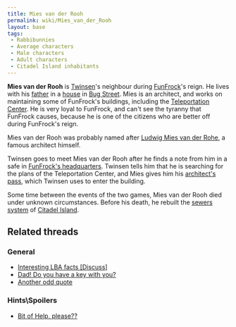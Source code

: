 ```yaml
---
title: Mies van der Rooh
permalink: wiki/Mies_van_der_Rooh
layout: base
tags:
 - Rabbibunnies
 - Average characters
 - Male characters
 - Adult characters
 - Citadel Island inhabitants
---
```


**Mies van der Rooh** is [Twinsen](Twinsen "wikilink")'s neighbour
during [FunFrock](FunFrock "wikilink")'s reign. He lives with his
[father](Mies_van_der_Rooh's_father "wikilink") in a
[house](Van_der_Rooh's_residence "wikilink") in [Bug
Street](Bug_Street "wikilink"). Mies is an architect, and works on
maintaining some of FunFrock's buildings, including the [Teleportation
Center](Teleportation_Center "wikilink"). He is very loyal to FunFrock,
and can't see the tyranny that FunFrock causes, because he is one of the
citizens who are better off during FunFrock's reign.

Mies van der Rooh was probably named after [Ludwig Mies van der
Rohe](http://en.wikipedia.org/wiki/Mies_van_der_rohe), a famous
architect himself.

Twinsen goes to meet Mies van der Rooh after he finds a note from him in
a safe in [FunFrock's headquarters](FunFrock's_headquarters "wikilink").
Twinsen tells him that he is searching for the plans of the
Teleportation Center, and Mies gives him his [architect's
pass](architect's_pass "wikilink"), which Twinsen uses to enter the
building.

Some time between the events of the two games, Mies van der Rooh died
under unknown circumstances. Before his death, he rebuilt the [sewers
system](Citadel_Island_sewers "wikilink") of [Citadel
Island](Citadel_Island "wikilink").

## Related threads

### General

- [Interesting LBA facts
  \[Discuss\]](https://forum.magicball.net/showthread.php?t=10195)
- [Dad! Do you have a key with
  you?](https://forum.magicball.net/showthread.php?t=2886)
- [Another odd quote](https://forum.magicball.net/showthread.php?t=2481)

### Hints\Spoilers

- [Bit of Help,
  please??](https://forum.magicball.net/showthread.php?t=7260)
